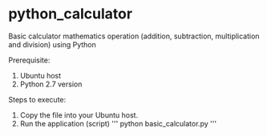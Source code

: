 # python_calculator
Basic calculator mathematics operation (addition, subtraction, multiplication and division)  using Python

Prerequisite:
  1. Ubuntu host
  2. Python 2.7 version

Steps to execute:
  1. Copy the file into your Ubuntu host.
  2. Run the application (script)
  '''
  python basic_calculator.py
  '''
